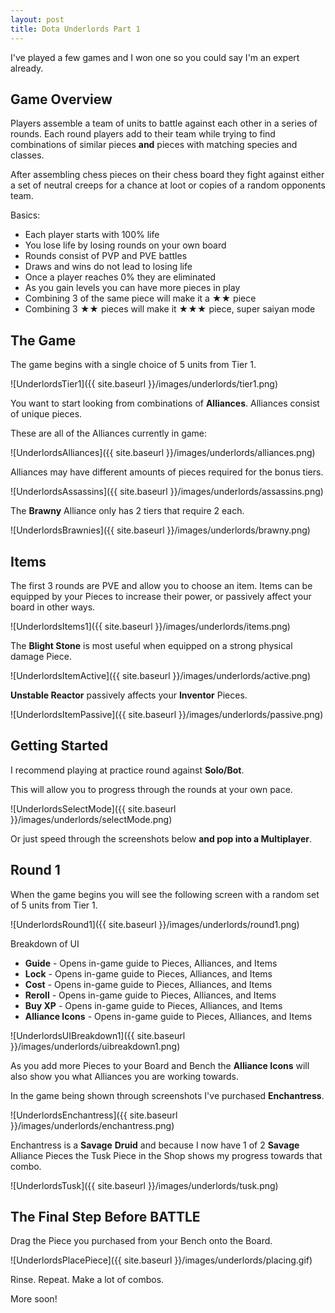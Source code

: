 ```yaml
---
layout: post
title: Dota Underlords Part 1
---
```


I've played a few games and I won one so you could say I'm an expert already.


## Game Overview

Players assemble a team of units to battle against each other in a series of rounds. Each round players add to their team while trying to find combinations of similar pieces **and** pieces with matching species and classes. 

After assembling chess pieces on their chess board they fight against either a set of neutral creeps for a chance at loot or copies of a random opponents team.

Basics:
 - Each player starts with 100% life
 - You lose life by losing rounds on your own board
 - Rounds consist of PVP and PVE battles
 - Draws and wins do not lead to losing life
 - Once a player reaches 0% they are eliminated
 - As you gain levels you can have more pieces in play
 - Combining 3 of the same piece will make it a ★★ piece
 - Combining 3 ★★ pieces will make it ★★★ piece, super saiyan mode

 ## The Game

The game begins with a single choice of 5 units from Tier 1.

![UnderlordsTier1]({{ site.baseurl }}/images/underlords/tier1.png)

You want to start looking from combinations of **Alliances**. Alliances consist of unique pieces.

These are all of the Alliances currently in game:

![UnderlordsAlliances]({{ site.baseurl }}/images/underlords/alliances.png)

Alliances may have different amounts of pieces required for the bonus tiers.

![UnderlordsAssassins]({{ site.baseurl }}/images/underlords/assassins.png)

The **Brawny** Alliance only has 2 tiers that require 2 each.

![UnderlordsBrawnies]({{ site.baseurl }}/images/underlords/brawny.png)

## Items

The first 3 rounds are PVE and allow you to choose an item. Items can be equipped by your Pieces to increase their power, or passively affect your board in other ways.

![UnderlordsItems1]({{ site.baseurl }}/images/underlords/items.png)

The **Blight Stone** is most useful when equipped on a strong physical damage Piece.

![UnderlordsItemActive]({{ site.baseurl }}/images/underlords/active.png)

**Unstable Reactor** passively affects your **Inventor** Pieces. 

![UnderlordsItemPassive]({{ site.baseurl }}/images/underlords/passive.png)


## Getting Started

I recommend playing at practice round against **Solo/Bot**. 

This will allow you to progress through the rounds at your own pace.

![UnderlordsSelectMode]({{ site.baseurl }}/images/underlords/selectMode.png)

Or just speed through the screenshots below **and pop into a Multiplayer**.

## Round 1

When the game begins you will see the following screen with a random set of 5 units from Tier 1.

![UnderlordsRound1]({{ site.baseurl }}/images/underlords/round1.png)

Breakdown of UI
- **Guide** - Opens in-game guide to Pieces, Alliances, and Items
- **Lock** - Opens in-game guide to Pieces, Alliances, and Items
- **Cost** - Opens in-game guide to Pieces, Alliances, and Items
- **Reroll** - Opens in-game guide to Pieces, Alliances, and Items
- **Buy XP** - Opens in-game guide to Pieces, Alliances, and Items
- **Alliance Icons** - Opens in-game guide to Pieces, Alliances, and Items

![UnderlordsUIBreakdown1]({{ site.baseurl }}/images/underlords/uibreakdown1.png)

As you add more Pieces to your Board and Bench the **Alliance Icons** will also show you what Alliances you are working towards.

In the game being shown through screenshots I've purchased **Enchantress**.

![UnderlordsEnchantress]({{ site.baseurl }}/images/underlords/enchantress.png)

Enchantress is a **Savage** **Druid** and because I now have 1 of 2 **Savage** Alliance Pieces the Tusk Piece in the Shop shows my progress towards that combo.

![UnderlordsTusk]({{ site.baseurl }}/images/underlords/tusk.png)

## The Final Step Before BATTLE

Drag the Piece you purchased from your Bench onto the Board.

![UnderlordsPlacePiece]({{ site.baseurl }}/images/underlords/placing.gif)

Rinse. Repeat. Make a lot of combos.

More soon!